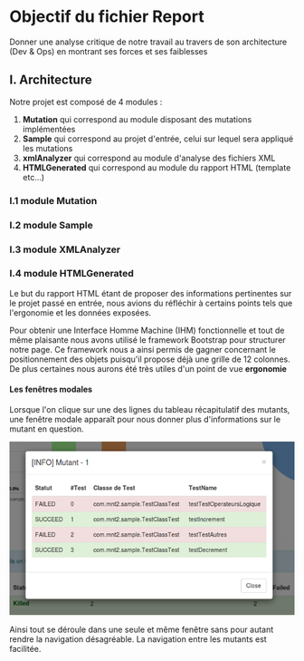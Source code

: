 # Objectif du fichier Report

Donner une analyse critique de notre travail au travers de son architecture (Dev & Ops) en montrant ses forces et ses faiblesses

## I. Architecture

Notre projet est composé de 4 modules :
1. **Mutation** qui correspond au module disposant des mutations implémentées
2. **Sample** qui correspond au projet d'entrée, celui sur lequel sera appliqué les mutations
3. **xmlAnalyzer** qui correspond au module d'analyse des fichiers XML
4. **HTMLGenerated** qui correspond au module du rapport HTML (template etc...)

### I.1 module Mutation

### I.2 module Sample

### I.3 module XMLAnalyzer

### I.4 module HTMLGenerated

Le but du rapport HTML étant de proposer des informations pertinentes sur le projet passé en entrée, nous avions du
réfléchir à certains points tels que l'ergonomie et les données exposées. 

Pour obtenir une Interface Homme Machine (IHM) fonctionnelle et tout de même plaisante nous avons utilisé le framework
Bootstrap pour structurer notre page. Ce framework nous a ainsi permis de gagner concernant le positionnement des objets
puisqu'il propose déjà une grille de 12 colonnes. De plus certaines nous aurons été très utiles d'un point de vue **ergonomie**

#### Les fenêtres modales

Lorsque l'on clique sur une des lignes du tableau récapitulatif des mutants, une fenêtre modale apparaît
pour nous donner plus d'informations sur le mutant en question. 

![fenetreModale](./Ressources/images/fenetreModale.png)

Ainsi tout se déroule dans une seule et même fenêtre sans pour autant rendre la navigation désagréable. La navigation entre
les mutants est facilitée.